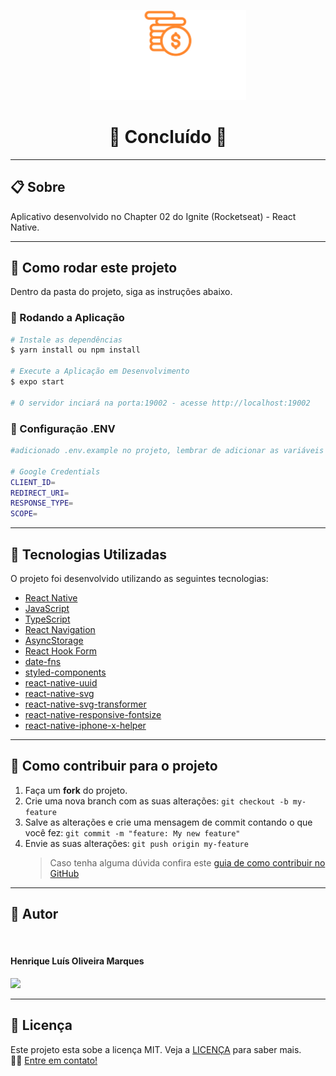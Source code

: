 <p align="center">
  <img src="./src/assets/logo.svg" width="250" />
</p>

<h1 align="center">
  🚀 Concluído 🚀
</h1>

---

## 📋 Sobre

Aplicativo desenvolvido no Chapter 02 do Ignite (Rocketseat) - React Native.

---

## 📂 Como rodar este projeto

Dentro da pasta do projeto, siga as instruções abaixo.

### 🎲 Rodando a Aplicação

```bash
# Instale as dependências
$ yarn install ou npm install

# Execute a Aplicação em Desenvolvimento
$ expo start

# O servidor inciará na porta:19002 - acesse http://localhost:19002
```

### 📁 Configuração .ENV

```bash
#adicionado .env.example no projeto, lembrar de adicionar as variáveis de ambiente conforme o exemplo

# Google Credentials
CLIENT_ID=
REDIRECT_URI=
RESPONSE_TYPE=
SCOPE=
```
---

## 🚀 Tecnologias Utilizadas

O projeto foi desenvolvido utilizando as seguintes tecnologias:

- [React Native](https://reactnative.dev)
- [JavaScript](https://developer.mozilla.org/pt-BR/docs/Web/JavaScript)
- [TypeScript](https://www.typescriptlang.org)
- [React Navigation](https://reactnavigation.org)
- [AsyncStorage](https://react-native-async-storage.github.io/async-storage/docs/install/)
- [React Hook Form](https://react-hook-form.com/get-started)
- [date-fns](https://date-fns.org)
- [styled-components](https://styled-components.com)
- [react-native-uuid](https://www.npmjs.com/package/react-native-uuid)
- [react-native-svg](https://github.com/react-native-svg/react-native-svg)
- [react-native-svg-transformer](https://github.com/kristerkari/react-native-svg-transformer)
- [react-native-responsive-fontsize](https://www.npmjs.com/package/react-native-responsive-fontsize)
- [react-native-iphone-x-helper](https://github.com/ptelad/react-native-iphone-x-helper)

---

## 💪 Como contribuir para o projeto

1. Faça um **fork** do projeto.
2. Crie uma nova branch com as suas alterações: `git checkout -b my-feature`
3. Salve as alterações e crie uma mensagem de commit contando o que você fez: `git commit -m "feature: My new feature"`
4. Envie as suas alterações: `git push origin my-feature`
   > Caso tenha alguma dúvida confira este [guia de como contribuir no GitHub](https://github.com/firstcontributions/first-contributions)

---

## 🧑 Autor

<img style="border-radius: 50%;" src="https://github.com/HMDarkFir3.png" width="150px;" alt=""/>
 <h4>Henrique Luís Oliveira Marques</h4>

<p align="left">
  <a href="https://www.linkedin.com/in/henrique-luís-oliveira-marques-3406361a7/" target="_blank"><img src="https://img.shields.io/badge/LinkedIn-0077B5?style=for-the-badge&logo=linkedin&logoColor=white"></a>
<p>

---

## 📝 Licença

Este projeto esta sobe a licença MIT. Veja a [LICENÇA](./LICENSE) para saber mais.
<br>
👋🏽 [Entre em contato!](https://www.linkedin.com/in/henrique-luís-oliveira-marques-3406361a7/)
